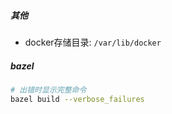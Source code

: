 
##### 其他
* docker存储目录: `/var/lib/docker`

##### bazel
```bash
# 出错时显示完整命令
bazel build --verbose_failures
```

